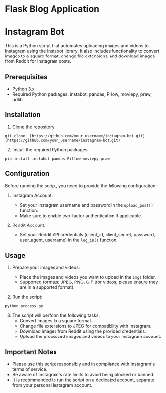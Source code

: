 
# Flask Blog Application


# Instagram Bot

This is a Python script that automates uploading images and videos to Instagram using the Instabot library. It also includes functionality to convert images to a square format, change file extensions, and download images from Reddit for Instagram posts.

## Prerequisites

- Python 3.x
- Required Python packages: instabot, pandas, Pillow, moviepy, praw, urllib

## Installation

1. Clone the repository:


```
git clone  [https://github.com/your_username/instagram-bot.git](https://github.com/your_username/instagram-bot.git)
```

2. Install the required Python packages:


```
pip install instabot pandas Pillow moviepy praw
```

## Configuration

Before running the script, you need to provide the following configuration:

1. Instagram Account:
   - Set your Instagram username and password in the `upload_post()` function.
   - Make sure to enable two-factor authentication if applicable.

2. Reddit Account:
   - Set your Reddit API credentials (client_id, client_secret, password, user_agent, username) in the `log_in()` function.

## Usage

1. Prepare your images and videos:
   - Place the images and videos you want to upload in the `imgs` folder.
   - Supported formats: JPEG, PNG, GIF (for videos, please ensure they are in a supported format).

2. Run the script:


```
python process.py
```

3. The script will perform the following tasks:
   - Convert images to a square format.
   - Change file extensions to JPEG for compatibility with Instagram.
   - Download images from Reddit using the provided credentials.
   - Upload the processed images and videos to your Instagram account.

## Important Notes

- Please use this script responsibly and in compliance with Instagram's terms of service.
- Be aware of Instagram's rate limits to avoid being blocked or banned.
- It is recommended to run the script on a dedicated account, separate from your personal Instagram account.

